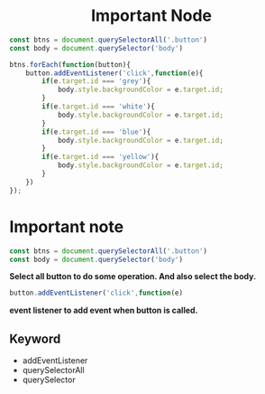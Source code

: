 <h1 align="center">Important Node</h1>

```Javascript
const btns = document.querySelectorAll('.button')
const body = document.querySelector('body')

btns.forEach(function(button){
    button.addEventListener('click',function(e){
        if(e.target.id === 'grey'){
            body.style.backgroundColor = e.target.id;
        }
        if(e.target.id === 'white'){
            body.style.backgroundColor = e.target.id;
        }
        if(e.target.id === 'blue'){
            body.style.backgroundColor = e.target.id;
        }
        if(e.target.id === 'yellow'){
            body.style.backgroundColor = e.target.id;
        }
    })
});
```
# Important note

```Javascript
const btns = document.querySelectorAll('.button')
const body = document.querySelector('body')
```
**Select all button to do some operation. And also select the body.**

```js
button.addEventListener('click',function(e)
```
**event listener to add event when button is called.**

## Keyword
- addEventListener
- querySelectorAll
- querySelector